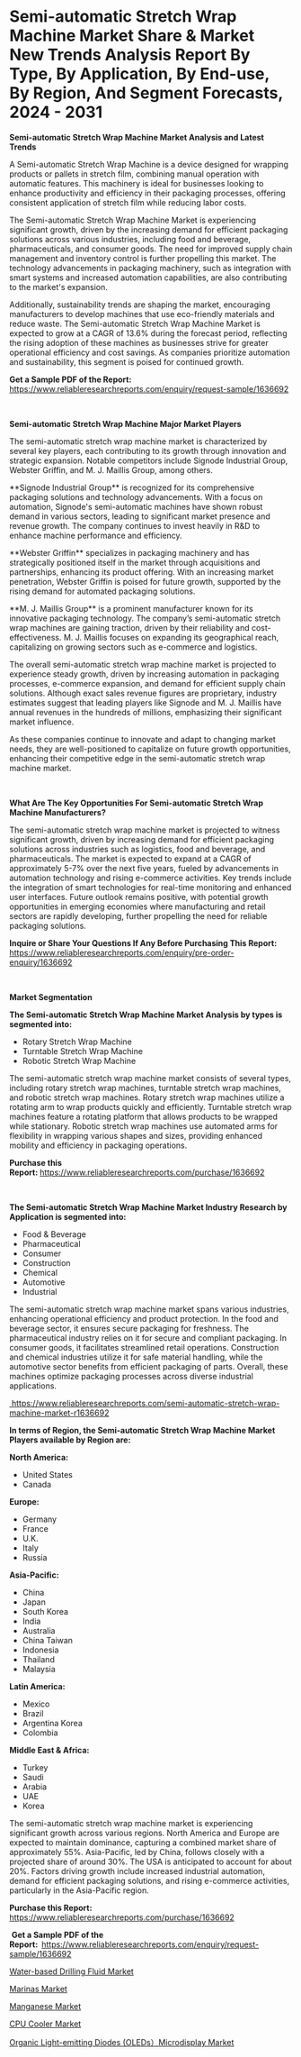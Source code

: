<p><h1>Semi-automatic Stretch Wrap Machine Market Share & Market New Trends Analysis Report By Type, By Application, By End-use, By Region, And Segment Forecasts, 2024 - 2031</h1></p><p><strong>Semi-automatic Stretch Wrap Machine Market Analysis and Latest Trends</strong></p>
<p><p>A Semi-automatic Stretch Wrap Machine is a device designed for wrapping products or pallets in stretch film, combining manual operation with automatic features. This machinery is ideal for businesses looking to enhance productivity and efficiency in their packaging processes, offering consistent application of stretch film while reducing labor costs.</p><p>The Semi-automatic Stretch Wrap Machine Market is experiencing significant growth, driven by the increasing demand for efficient packaging solutions across various industries, including food and beverage, pharmaceuticals, and consumer goods. The need for improved supply chain management and inventory control is further propelling this market. The technology advancements in packaging machinery, such as integration with smart systems and increased automation capabilities, are also contributing to the market's expansion.</p><p>Additionally, sustainability trends are shaping the market, encouraging manufacturers to develop machines that use eco-friendly materials and reduce waste. The Semi-automatic Stretch Wrap Machine Market is expected to grow at a CAGR of 13.6% during the forecast period, reflecting the rising adoption of these machines as businesses strive for greater operational efficiency and cost savings. As companies prioritize automation and sustainability, this segment is poised for continued growth.</p></p>
<p><strong>Get a Sample PDF of the Report:&nbsp;</strong> <a href="https://www.reliableresearchreports.com/enquiry/request-sample/1636692?utm_campaign=120&utm_medium=2&utm_source=Github&utm_content=ia&utm_term=17112024&utm_id=semi-automatic-stretch-wrap-machine">https://www.reliableresearchreports.com/enquiry/request-sample/1636692</a></p>
<p>&nbsp;</p>
<p><strong>Semi-automatic Stretch Wrap Machine Major Market Players</strong></p>
<p><p>The semi-automatic stretch wrap machine market is characterized by several key players, each contributing to its growth through innovation and strategic expansion. Notable competitors include Signode Industrial Group, Webster Griffin, and M. J. Maillis Group, among others.</p><p>**Signode Industrial Group** is recognized for its comprehensive packaging solutions and technology advancements. With a focus on automation, Signode's semi-automatic machines have shown robust demand in various sectors, leading to significant market presence and revenue growth. The company continues to invest heavily in R&D to enhance machine performance and efficiency.</p><p>**Webster Griffin** specializes in packaging machinery and has strategically positioned itself in the market through acquisitions and partnerships, enhancing its product offering. With an increasing market penetration, Webster Griffin is poised for future growth, supported by the rising demand for automated packaging solutions.</p><p>**M. J. Maillis Group** is a prominent manufacturer known for its innovative packaging technology. The company’s semi-automatic stretch wrap machines are gaining traction, driven by their reliability and cost-effectiveness. M. J. Maillis focuses on expanding its geographical reach, capitalizing on growing sectors such as e-commerce and logistics.</p><p>The overall semi-automatic stretch wrap machine market is projected to experience steady growth, driven by increasing automation in packaging processes, e-commerce expansion, and demand for efficient supply chain solutions. Although exact sales revenue figures are proprietary, industry estimates suggest that leading players like Signode and M. J. Maillis have annual revenues in the hundreds of millions, emphasizing their significant market influence.</p><p>As these companies continue to innovate and adapt to changing market needs, they are well-positioned to capitalize on future growth opportunities, enhancing their competitive edge in the semi-automatic stretch wrap machine market.</p></p>
<p>&nbsp;</p>
<p><strong>What Are The Key Opportunities For Semi-automatic Stretch Wrap Machine Manufacturers?</strong></p>
<p><p>The semi-automatic stretch wrap machine market is projected to witness significant growth, driven by increasing demand for efficient packaging solutions across industries such as logistics, food and beverage, and pharmaceuticals. The market is expected to expand at a CAGR of approximately 5-7% over the next five years, fueled by advancements in automation technology and rising e-commerce activities. Key trends include the integration of smart technologies for real-time monitoring and enhanced user interfaces. Future outlook remains positive, with potential growth opportunities in emerging economies where manufacturing and retail sectors are rapidly developing, further propelling the need for reliable packaging solutions.</p></p>
<p><strong>Inquire or Share Your Questions If Any Before Purchasing This Report:</strong> <a href="https://www.reliableresearchreports.com/enquiry/pre-order-enquiry/1636692?utm_campaign=120&utm_medium=2&utm_source=Github&utm_content=ia&utm_term=17112024&utm_id=semi-automatic-stretch-wrap-machine">https://www.reliableresearchreports.com/enquiry/pre-order-enquiry/1636692</a></p>
<p>&nbsp;</p>
<p><strong>Market Segmentation</strong></p>
<p><strong>The Semi-automatic Stretch Wrap Machine Market Analysis by types is segmented into:</strong></p>
<p><ul><li>Rotary Stretch Wrap Machine</li><li>Turntable Stretch Wrap Machine</li><li>Robotic Stretch Wrap Machine</li></ul></p>
<p><p>The semi-automatic stretch wrap machine market consists of several types, including rotary stretch wrap machines, turntable stretch wrap machines, and robotic stretch wrap machines. Rotary stretch wrap machines utilize a rotating arm to wrap products quickly and efficiently. Turntable stretch wrap machines feature a rotating platform that allows products to be wrapped while stationary. Robotic stretch wrap machines use automated arms for flexibility in wrapping various shapes and sizes, providing enhanced mobility and efficiency in packaging operations.</p></p>
<p><strong>Purchase this Report:&nbsp;</strong><a href="https://www.reliableresearchreports.com/purchase/1636692?utm_campaign=120&utm_medium=2&utm_source=Github&utm_content=ia&utm_term=17112024&utm_id=semi-automatic-stretch-wrap-machine">https://www.reliableresearchreports.com/purchase/1636692</a></p>
<p>&nbsp;</p>
<p><strong>The Semi-automatic Stretch Wrap Machine Market Industry Research by Application is segmented into:</strong></p>
<p><ul><li>Food & Beverage</li><li>Pharmaceutical</li><li>Consumer</li><li>Construction</li><li>Chemical</li><li>Automotive</li><li>Industrial</li></ul></p>
<p><p>The semi-automatic stretch wrap machine market spans various industries, enhancing operational efficiency and product protection. In the food and beverage sector, it ensures secure packaging for freshness. The pharmaceutical industry relies on it for secure and compliant packaging. In consumer goods, it facilitates streamlined retail operations. Construction and chemical industries utilize it for safe material handling, while the automotive sector benefits from efficient packaging of parts. Overall, these machines optimize packaging processes across diverse industrial applications.</p></p>
<p><a href="https://www.reliableresearchreports.com/semi-automatic-stretch-wrap-machine-market-r1636692?utm_campaign=120&utm_medium=2&utm_source=Github&utm_content=ia&utm_term=17112024&utm_id=semi-automatic-stretch-wrap-machine">&nbsp;https://www.reliableresearchreports.com/semi-automatic-stretch-wrap-machine-market-r1636692</a></p>
<p><strong>In terms of Region, the Semi-automatic Stretch Wrap Machine Market Players available by Region are:</strong></p>
<p>
    <p> <strong> North America: </strong>
        <ul>
            <li>United States</li>
            <li>Canada</li>
        </ul>
        </p> 
    <p> <strong> Europe: </strong>
        <ul>
            <li>Germany</li>
            <li>France</li>
            <li>U.K.</li>
            <li>Italy</li>
            <li>Russia</li>
        </ul>
        </p> 
    <p> <strong> Asia-Pacific: </strong>
        <ul>
            <li>China</li>
            <li>Japan</li>
            <li>South Korea</li>
            <li>India</li>
            <li>Australia</li>
            <li>China Taiwan</li>
            <li>Indonesia</li>
            <li>Thailand</li>
            <li>Malaysia</li>
        </ul>
        </p> 
    <p> <strong> Latin America: </strong>
        <ul>
            <li>Mexico</li>
            <li>Brazil</li>
            <li>Argentina Korea</li>
            <li>Colombia</li>
        </ul>
        </p> 
    <p> <strong> Middle East & Africa: </strong>
        <ul>
            <li>Turkey</li>
            <li>Saudi</li>
            <li>Arabia</li>
            <li>UAE</li>
            <li>Korea</li>
        </ul>
    </p>
    </p>
<p><p>The semi-automatic stretch wrap machine market is experiencing significant growth across various regions. North America and Europe are expected to maintain dominance, capturing a combined market share of approximately 55%. Asia-Pacific, led by China, follows closely with a projected share of around 30%. The USA is anticipated to account for about 20%. Factors driving growth include increased industrial automation, demand for efficient packaging solutions, and rising e-commerce activities, particularly in the Asia-Pacific region.</p></p>
<p><strong>Purchase this Report: </strong><a href="https://www.reliableresearchreports.com/purchase/1636692?utm_campaign=120&utm_medium=2&utm_source=Github&utm_content=ia&utm_term=17112024&utm_id=semi-automatic-stretch-wrap-machine">https://www.reliableresearchreports.com/purchase/1636692</a></p>
<p>&nbsp;<strong>Get a Sample PDF of the Report:&nbsp;&nbsp;</strong><a href="https://www.reliableresearchreports.com/enquiry/request-sample/1636692?utm_campaign=120&utm_medium=2&utm_source=Github&utm_content=ia&utm_term=17112024&utm_id=semi-automatic-stretch-wrap-machine">https://www.reliableresearchreports.com/enquiry/request-sample/1636692</a></p>
<p><strong></strong></p>
<p><p><a href="https://github.com/joannesouthgate/Market-Research-Report-List-5/blob/main/water-based-drilling-fluid-market.md?utm_campaign=120&utm_medium=2&utm_source=Github&utm_content=ia&utm_term=17112024&utm_id=semi-automatic-stretch-wrap-machine">Water-based Drilling Fluid Market</a></p><p><a href="https://issuu.com/reportprime-2/docs/marinas-market-size-2030.pptx_3339f6e5e0f9e2?utm_campaign=120&utm_medium=2&utm_source=Github&utm_content=ia&utm_term=17112024&utm_id=semi-automatic-stretch-wrap-machine">Marinas Market</a></p><p><a href="https://issuu.com/reportprime-2/docs/manganese-market-size-2030.pptx_e1a55cf56078d9?utm_campaign=120&utm_medium=2&utm_source=Github&utm_content=ia&utm_term=17112024&utm_id=semi-automatic-stretch-wrap-machine">Manganese Market</a></p><p><a href="https://www.linkedin.com/pulse/cpu-cooler-market-transformation-comparative-analysis-2024-2031-w2xic?utm_campaign=120&utm_medium=2&utm_source=Github&utm_content=ia&utm_term=17112024&utm_id=semi-automatic-stretch-wrap-machine">CPU Cooler Market</a></p><p><a href="https://github.com/SamiaHussain82/Market-Research-Report-List-1/blob/main/organic-light-emitting-diodes-oledsmicrodisplay-market.md?utm_campaign=120&utm_medium=2&utm_source=Github&utm_content=ia&utm_term=17112024&utm_id=semi-automatic-stretch-wrap-machine">Organic Light-emitting Diodes (OLEDs）Microdisplay Market</a></p></p>